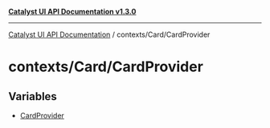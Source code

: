 [**Catalyst UI API Documentation v1.3.0**](../../../README.md)

---

[Catalyst UI API Documentation](../../../README.md) / contexts/Card/CardProvider

# contexts/Card/CardProvider

## Variables

- [CardProvider](variables/CardProvider.md)
